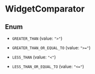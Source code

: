 

# WidgetComparator

## Enum


* `GREATER_THAN` (value: `">"`)

* `GREATER_THAN_OR_EQUAL_TO` (value: `">="`)

* `LESS_THAN` (value: `"<"`)

* `LESS_THAN_OR_EQUAL_TO` (value: `"<="`)



